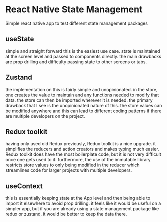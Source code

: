 # React Native State Management

Simple react native app to test different state management packages

## useState

simple and straight forward this is the easiest use case. state is maintained at the screen
level and passed to components directly. the main drawbacks are prop drilling and difficulty passing state to other screens or tabs.

## Zustand

the implementation on this is fairly simple and unopinionated. in the store, one creates the value to maintain and any functions needed to modify that data. the store can then be imported wherever it is needed. the primary drawback that I see is the unopinionated nature of this. the store values can be modified anywhere and this can lead to different coding patterns if there are multiple developers on the project.

## Redux toolkit

having only used old Redux previously, Redux toolkit is a nice upgrade. it simplifies the reducers and action creators and makes typing much easier. Redux toolkit does have the most boilerplate code, but it is not very difficult once one gets used to it. furthermore, the use of the immutable library restricts store values to only being modified in the reducer which streamlines code for larger projects with multiple developers.

## useContext

this is essentially keeping state at the App level and then being able to import it elsewhere to avoid prop drilling. it feels like it would be useful on a simpler app, but if you are already using a state management package like redux or zustand, it would be better to keep the data there.